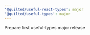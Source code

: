 ```yaml
---
'@quilted/useful-react-types': major
'@quilted/useful-types': major
---
```


Prepare first useful-types major release
